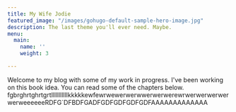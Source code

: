 ```yaml
---
title: My Wife Jodie
featured_image: "/images/gohugo-default-sample-hero-image.jpg"
description: The last theme you'll ever need. Maybe.
menu:
  main:
    name: ''
    weight: 3

---
```

Welcome to my blog with some of my work in progress. I've been working on this book idea. You can read some of the chapters below. fgbrghrtghrtgrtlllllllllllkkkkkewfewrwewerwerwwerwerwerewrwerwerwerwerwerweeeeeeRDFG\`DFBDFGADFGDFGDFGDFGDFAAAAAAAAAAAAA